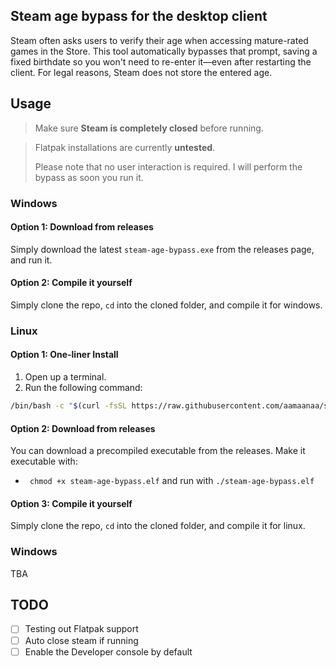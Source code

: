 ## Steam age bypass for the desktop client
Steam often asks users to verify their age when accessing mature-rated games in the Store. This tool automatically bypasses that prompt, saving a fixed birthdate so you won't need to re-enter it—even after restarting the client. For legal reasons, Steam does not store the entered age.

## Usage
> Make sure **Steam is completely closed** before running.

> Flatpak installations are currently **untested**.
>
> Please note that no user interaction is required. I will perform the bypass as soon you run it.


### Windows

#### Option 1: Download from releases
Simply download the latest `steam-age-bypass.exe` from the releases page, and run it. 

#### Option 2: Compile it yourself
Simply clone the repo, `cd` into the cloned folder, and compile it for windows.

### Linux

#### Option 1: One-liner Install
1. Open up a terminal.
2. Run the following command:
```bash
/bin/bash -c "$(curl -fsSL https://raw.githubusercontent.com/aamaanaa/steam-age-bypass/main/steamagebypass.sh)"
```

#### Option 2: Download from releases
You can download a precompiled executable from the releases. Make it executable with:
-  ` chmod +x steam-age-bypass.elf` and run with `./steam-age-bypass.elf`

#### Option 3: Compile it yourself
Simply clone the repo, `cd` into the cloned folder, and compile it for linux.


### Windows
TBA

## TODO
- [ ] Testing out Flatpak support
- [ ] Auto close steam if running
- [ ] Enable the Developer console by default
